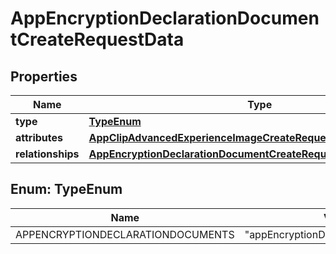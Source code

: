 

# AppEncryptionDeclarationDocumentCreateRequestData


## Properties

| Name | Type | Description | Notes |
|------------ | ------------- | ------------- | -------------|
|**type** | [**TypeEnum**](#TypeEnum) |  |  |
|**attributes** | [**AppClipAdvancedExperienceImageCreateRequestDataAttributes**](AppClipAdvancedExperienceImageCreateRequestDataAttributes.md) |  |  |
|**relationships** | [**AppEncryptionDeclarationDocumentCreateRequestDataRelationships**](AppEncryptionDeclarationDocumentCreateRequestDataRelationships.md) |  |  |



## Enum: TypeEnum

| Name | Value |
|---- | -----|
| APPENCRYPTIONDECLARATIONDOCUMENTS | &quot;appEncryptionDeclarationDocuments&quot; |



